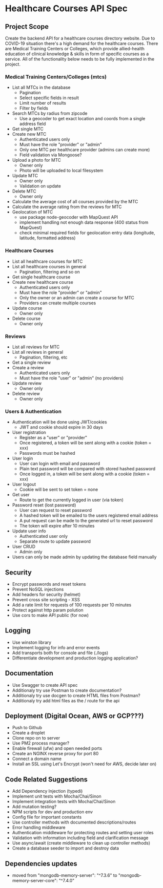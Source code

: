 # Healthcare Courses API Spec

## Project Scope

Create the backend API for a healthcare courses directory website. Due to COVID-19 situation there's a high demand for the healthcare courses. There are Medical Training Centers or Colleges, which provide allied-health education of clinical knowledge & skills in form of specific courses as a service. All of the functionality below needs to be fully implemented in the project.

### Medical Training Centers/Colleges (mtcs)

- List all MTCs in the database
  - Pagination
  - Select specific fields in result
  - Limit number of results
  - Filter by fields
- Search MTCs by radius from zipcode
  - Use a geocoder to get exact location and coords from a single address field
- Get single MTC
- Create new MTC
  - Authenticated users only
  - Must have the role "provider" or "admin"
  - Only one MTC per healthcare provider (admins can create more)
  - Field validation via Mongoose?
- Upload a photo for MTC
  - Owner only
  - Photo will be uploaded to local filesystem
- Update MTC
  - Owner only
  - Validation on update
- Delete MTC
  - Owner only
- Calculate the average cost of all courses provided by the MTC
- Calculate the average rating from the reviews for MTC
- Geolocation of MTC
  - use package node-geocoder with MapQuest API
  - implement handling not enough data response (400 status from MapQuest)
  - check minimal required fields for geolocation entry data (longitude, latitude, formatted address)

### Healthcare Courses

- List all healthcare courses for MTC
- List all healthcare courses in general
  - Pagination, filtering and so on
- Get single healthcare course
- Create new healthcare course
  - Authenticated users only
  - Must have the role "provider" or "admin"
  - Only the owner or an admin can create a course for MTC
  - Providers can create multiple courses
- Update course
  - Owner only
- Delete course
  - Owner only

### Reviews

- List all reviews for MTC
- List all reviews in general
  - Pagination, filtering, etc
- Get a single review
- Create a review
  - Authenticated users only
  - Must have the role "user" or "admin" (no providers)
- Update review
  - Owner only
- Delete review
  - Owner only

### Users & Authentication

- Authentication will be done using JWT/cookies
  - JWT and cookie should expire in 30 days
- User registration
  - Register as a "user" or "provider"
  - Once registered, a token will be sent along with a cookie (token = xxx)
  - Passwords must be hashed
- User login
  - User can login with email and password
  - Plain text password will be compared with stored hashed password
  - Once logged in, a token will be sent along with a cookie (token = xxx)
- User logout
  - Cookie will be sent to set token = none
- Get user
  - Route to get the currently logged in user (via token)
- Password reset (lost password)
  - User can request to reset password
  - A hashed token will be emailed to the users registered email address
  - A put request can be made to the generated url to reset password
  - The token will expire after 10 minutes
- Update user info
  - Authenticated user only
  - Separate route to update password
- User CRUD
  - Admin only
- Users can only be made admin by updating the database field manually

## Security

- Encrypt passwords and reset tokens
- Prevent NoSQL injections
- Add headers for security (helmet)
- Prevent cross site scripting - XSS
- Add a rate limit for requests of 100 requests per 10 minutes
- Protect against http param polution
- Use cors to make API public (for now)

## Logging

- Use winston library
- Implement logging for info and error events
- Add transports both for console and file (./logs)
- Differentiate development and production logging application?

## Documentation

- Use Swagger to create API spec
- Additionaly try use Postman to create documentation?
- Additionaly try use docgen to create HTML files from Postman?
- Additionaly try add html files as the / route for the api

## Deployment (Digital Ocean, AWS or GCP???)

- Push to Github
- Create a droplet
- Clone repo on to server
- Use PM2 process manager?
- Enable firewall (ufw) and open needed ports
- Create an NGINX reverse proxy for port 80
- Connect a domain name
- Install an SSL using Let's Encrypt (won't need for AWS, decide later on)

## Code Related Suggestions

- Add Dependency Injection (typedi)
- Implement unit tests with Mocha/Chai/Sinon
- Implement integration tests with Mocha/Chai/Sinon
- Add mutation testing?
- NPM scripts for dev and production env
- Config file for important constants
- Use controller methods with documented descriptions/routes
- Error handling middleware
- Authentication middleware for protecting routes and setting user roles
- Validation with information including field and clarification message
- Use async/await (create middleware to clean up controller methods)
- Create a database seeder to import and destroy data

## Dependencies updates

- moved from "mongodb-memory-server": "^7.3.6" to "mongodb-memory-server-core": "^7.4.0"
